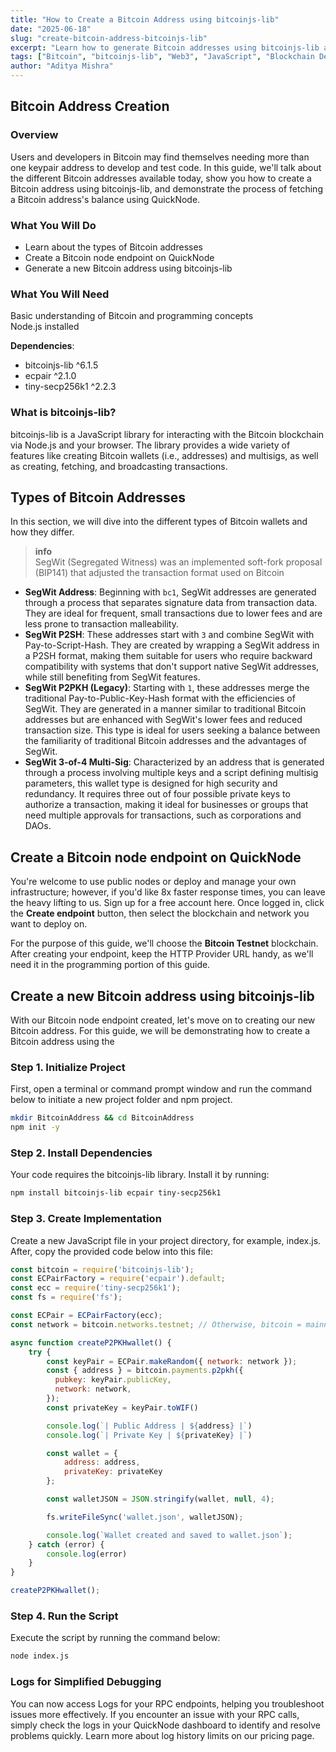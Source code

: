 ```yaml
---
title: "How to Create a Bitcoin Address using bitcoinjs-lib"
date: "2025-06-18"
slug: "create-bitcoin-address-bitcoinjs-lib"
excerpt: "Learn how to generate Bitcoin addresses using bitcoinjs-lib and fetch balance via QuickNode. Explore various address types, setup instructions, and implementation steps."
tags: ["Bitcoin", "bitcoinjs-lib", "Web3", "JavaScript", "Blockchain Development"]
author: "Aditya Mishra"
---
```


## Bitcoin Address Creation

### Overview

Users and developers in Bitcoin may find themselves needing more than one keypair address to develop and test code. In this guide, we'll talk about the different Bitcoin addresses available today, show you how to create a Bitcoin address using bitcoinjs-lib, and demonstrate the process of fetching a Bitcoin address's balance using QuickNode.

### What You Will Do

- Learn about the types of Bitcoin addresses  
- Create a Bitcoin node endpoint on QuickNode  
- Generate a new Bitcoin address using bitcoinjs-lib  

### What You Will Need

Basic understanding of Bitcoin and programming concepts  
Node.js installed  

**Dependencies**:  
- bitcoinjs-lib ^6.1.5  
- ecpair ^2.1.0  
- tiny-secp256k1 ^2.2.3  

### What is bitcoinjs-lib?

bitcoinjs-lib is a JavaScript library for interacting with the Bitcoin blockchain via Node.js and your browser. The library provides a wide variety of features like creating Bitcoin wallets (i.e., addresses) and multisigs, as well as creating, fetching, and broadcasting transactions.

## Types of Bitcoin Addresses

In this section, we will dive into the different types of Bitcoin wallets and how they differ.

> **info**  
> SegWit (Segregated Witness) was an implemented soft-fork proposal (BIP141) that adjusted the transaction format used on Bitcoin

- **SegWit Address**: Beginning with `bc1`, SegWit addresses are generated through a process that separates signature data from transaction data. They are ideal for frequent, small transactions due to lower fees and are less prone to transaction malleability.  
- **SegWit P2SH**: These addresses start with `3` and combine SegWit with Pay-to-Script-Hash. They are created by wrapping a SegWit address in a P2SH format, making them suitable for users who require backward compatibility with systems that don't support native SegWit addresses, while still benefiting from SegWit features.  
- **SegWit P2PKH (Legacy)**: Starting with `1`, these addresses merge the traditional Pay-to-Public-Key-Hash format with the efficiencies of SegWit. They are generated in a manner similar to traditional Bitcoin addresses but are enhanced with SegWit's lower fees and reduced transaction size. This type is ideal for users seeking a balance between the familiarity of traditional Bitcoin addresses and the advantages of SegWit.  
- **SegWit 3-of-4 Multi-Sig**: Characterized by an address that is generated through a process involving multiple keys and a script defining multisig parameters, this wallet type is designed for high security and redundancy. It requires three out of four possible private keys to authorize a transaction, making it ideal for businesses or groups that need multiple approvals for transactions, such as corporations and DAOs.  

## Create a Bitcoin node endpoint on QuickNode

You're welcome to use public nodes or deploy and manage your own infrastructure; however, if you'd like 8x faster response times, you can leave the heavy lifting to us. Sign up for a free account here. Once logged in, click the **Create endpoint** button, then select the blockchain and network you want to deploy on.

For the purpose of this guide, we'll choose the **Bitcoin Testnet** blockchain. After creating your endpoint, keep the HTTP Provider URL handy, as we'll need it in the programming portion of this guide.

## Create a new Bitcoin address using bitcoinjs-lib

With our Bitcoin node endpoint created, let's move on to creating our new Bitcoin address. For this guide, we will be demonstrating how to create a Bitcoin address using the

### Step 1. Initialize Project

First, open a terminal or command prompt window and run the command below to initiate a new project folder and npm project.

```bash
mkdir BitcoinAddress && cd BitcoinAddress
npm init -y
```

### Step 2. Install Dependencies

Your code requires the bitcoinjs-lib library. Install it by running:

```bash
npm install bitcoinjs-lib ecpair tiny-secp256k1
```

### Step 3. Create Implementation

Create a new JavaScript file in your project directory, for example, index.js. After, copy the provided code below into this file:

```javascript
const bitcoin = require('bitcoinjs-lib');
const ECPairFactory = require('ecpair').default;
const ecc = require('tiny-secp256k1');
const fs = require('fs');

const ECPair = ECPairFactory(ecc);
const network = bitcoin.networks.testnet; // Otherwise, bitcoin = mainnet and regnet = local

async function createP2PKHwallet() {
    try {
        const keyPair = ECPair.makeRandom({ network: network });
        const { address } = bitcoin.payments.p2pkh({
          pubkey: keyPair.publicKey,
          network: network,
        });
        const privateKey = keyPair.toWIF()

        console.log(`| Public Address | ${address} |`)
        console.log(`| Private Key | ${privateKey} |`)

        const wallet = {
            address: address,
            privateKey: privateKey
        };

        const walletJSON = JSON.stringify(wallet, null, 4);

        fs.writeFileSync('wallet.json', walletJSON);

        console.log(`Wallet created and saved to wallet.json`);
    } catch (error) {
        console.log(error)
    }
}

createP2PKHwallet();
```

### Step 4. Run the Script

Execute the script by running the command below:

```bash
node index.js
```

### Logs for Simplified Debugging

You can now access Logs for your RPC endpoints, helping you troubleshoot issues more effectively. If you encounter an issue with your RPC calls, simply check the logs in your QuickNode dashboard to identify and resolve problems quickly. Learn more about log history limits on our pricing page.